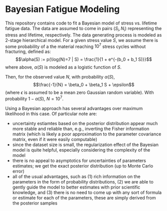 # Bayesian Fatigue Modeling
This repository contains code to fit a Bayesian model of stress vs. lifetime fatigue data. The data are assumed to come in pairs $(S_i,N_i)$ representing the stress and lifetime, respectively. The data generating process is modeled as 2-stage hierarchical model. For a given stress value $S$, we assume there is some probability of a the material reaching $10^7$ stress cycles without fracturing, defined as: 
$$\alpha(S) := p(\log(N)=7 | S) = \frac{1}{1 + e^{-(b_0 + b_1 S)}}$$ 
where above, $\alpha(S)$ is modeled as a logistic function of $S$.

Then, for the observed value $N$, with probability $\alpha(S)$,
$$\frac{-1}{N} = \beta_0 + \beta_1 S + \epsilon$$
(where $\epsilon$ is assumed to be a mean zero Gaussian random variable). With probability $1 - \alpha(S)$, $N=10^7$.

Using a Bayesian approach has several advantages over maximum likelihood in this case. Of particular note are:
 * uncertainty estiamtes based on the posterior distribution appear much more stable and reliable than, e.g., inverting the Fisher information matrix (which is likely a poor approximation to the parameter covariance matrix, even if it were easily computable)
 * since the dataset size is small, the regularization effect of the Bayesian model is quite helpful, especially considering the complexity of the model
 * there is no appeal to asymptotics for uncertainties of parameters estimates; we get the exact posterior distribution (up to Monte Carlo error)
 * all of the usual advantages, such as (1) rich information on the parameters in the form of probability distributions, (2) we are able to gently guide the model to better estimates with prior scientific knowledge, and (3) there is no need to come up with any sort of formula or estimate for each of the parameters, these are simply derived from the posterior samples
